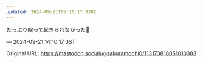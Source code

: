 ```yaml
---
updated: 2024-09-21T05:10:17.038Z
---
```


<p>たっぷり眠って起きられなかった🥲</p>

&mdash; 2024-09-21 14:10:17 JST

Original URL: https://mastodon.social/@sakuramochi0/113173818051010383
